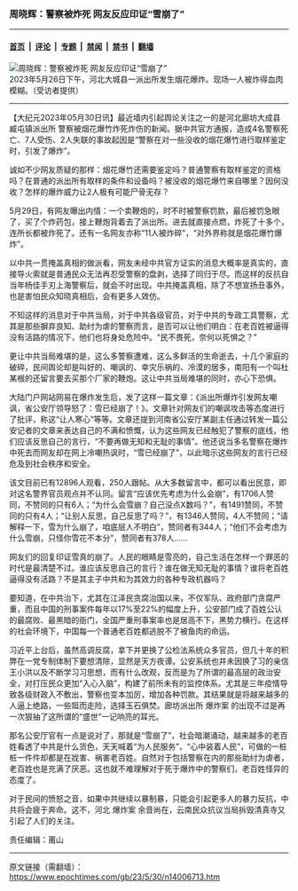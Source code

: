 ### 周晓辉：警察被炸死 网友反应印证“雪崩了”

---

#### [首页](../../../..?n14006713) &nbsp;|&nbsp; [评论](../../../../../epoch-comment?n14006713) &nbsp;|&nbsp; [专题](../../../../../epoch-special?n14006713) &nbsp;|&nbsp; [禁闻](../../../../../epoch-news?n14006713) &nbsp;|&nbsp; [禁书](../../../../../books?n14006713) &nbsp;|&nbsp; [翻墙](https://github.com/gfw-breaker/nogfw/blob/master/README.md?n14006713)


<div><img alt="周晓辉：警察被炸死 网友反应印证“雪崩了”" class="attachment-djy_600_400 size-djy_600_400 wp-post-image" src="https://i.epochtimes.com/assets/uploads/2023/05/id14004955-paichusuo-600x400.jpg"/>
<div class="caption">
 2023年5月26日下午，河北大城县一派出所发生烟花爆炸。现场一人被炸得血肉模糊。（受访者提供）
</div></div><hr/><div class="post_content" id="artbody" itemprop="articleBody">
 <!-- article content begin -->
 <p>
  【大纪元2023年05月30日讯】最近墙内引起舆论关注之一的是河北廊坊大成县
  <ok href="https://www.epochtimes.com/gb/tag/%E8%87%A7%E5%B1%AF%E9%95%87%E6%B4%BE%E5%87%BA%E6%89%80.html">
   臧屯镇派出所
  </ok>
  警察被烟花爆竹炸死炸伤的新闻。据中共官方通报，造成4名警察死亡、7人受伤、2人失联的事故起因是“警察在对一些没收的烟花爆竹进行取样鉴定时，引发了爆炸”。
 </p>
 <p>
  诚如不少网友质疑的那样：烟花爆竹还需要鉴定吗？普通警察有取样鉴定的资格吗？在普通的派出所有取样的条件和设备吗？被没收的烟花爆竹来自哪里？因何没收？怎样的爆炸威力让2人极有可能尸骨无存？
 </p>
 <p>
  5月29日，有网友曝出内情：一个卖鞭炮的，时不时被警察罚款，最后被罚急眼了，买了个炸药包，接上鞭炮背着去了派出所。进去就直接点燃，炸死了十多个，连所长都被炸死了。还有一名网友亦称“11人被炸碎”，“对外界称就是烟花爆竹爆炸”。
 </p>
 <p>
  以中共一贯掩盖真相的做派看，网友未经中共官方证实的消息大概率是真实的，直接导火索就是普通民众无法再忍受警察的盘剥，选择了同归于尽。而这样的反抗自当年杨佳手刃上海警察后，就会不时出现。中共掩盖真相，除了不想宣扬丑事外，也是害怕民众知晓真相后，会有更多人效仿。
 </p>
 <p>
  不知这样的消息对于中共当局，对于中共各级官员，对于中共的专政工具警察，尤其是那些摒弃良知、助纣为虐的警察而言，是否可以让他们明白：在老百姓被逼得没有活路的情况下，他们也将身处危险中。“民不畏死，奈何以死惧之？”
 </p>
 <p>
  更让中共当局难堪的是，这么多警察遭难，这么多鲜活的生命逝去，十几个家庭的破碎，民间舆论却是叫好的、嘲讽的、幸灾乐祸的、冷漠的居多，南阳有一个叫杜某根的还留言要去买那个厂家的鞭炮。这让中共当局难堪的同时，亦心下恐惧。
 </p>
 <p>
  大陆门户网站网易在爆炸发生后，发了这样一篇文章：《派出所爆炸引发网友嘲讽，省公安厅领导怒了：雪已经崩了！》。文章针对网友们的嘲讽攻击等态度进行了批评，称这“让人寒心”等等。文章还提到河南省公安厅某副主任通过转发一篇公安记者的文章来表达自己的不满和愤慨，认为这些网友已经触犯了警察的底线，他们应该反思自己的言行，“不要再做无知和无耻的事情”。他还说当多名警察在爆炸中死去而网友却在网上冷嘲热讽时，“雪已经崩了”，以此暗示这些网友的言行已经危及到社会秩序和安全。
 </p>
 <p>
  该文目前已有12896人观看，250人跟帖。从大多数留言中，都可以看出民意，即对这名警界官员观点并不认同。留言“应该优先考虑为什么会崩”，有1706人赞同，不赞同的只有6人；“为什么会雪崩？自己没点X数吗？”，有1491赞同，不赞同的只有4人；“让别人反思，自己反思了吗？”，有1346人赞同，4人不赞同；“请解释一下，雪为什么崩了，咱底层人不明白”，赞同者有344人；“他们不会考虑为什么雪崩，只怪你雪花不本分”，赞同者有378人……
 </p>
 <p>
  网友们的回复印证雪真的崩了。人民的眼睛是雪亮的，自己生活在怎样一个罪恶的时代是最清楚不过。谁应该反思自己的言行？谁在做无知无耻的事情？谁将老百姓逼得没有活路？不是其主子中共和为其效力的各种专政机器吗？
 </p>
 <p>
  要知道，在中共治下，尤其在江泽民贪腐治国以来，不仅军队、政府部门贪腐严重，而且中国的刑事案件每年以17%至22%的幅度上升，公安部门成了百姓公认的最腐败、最黑暗的衙门，全国严重刑事案率也是居高不下，黑势力横行。在这样的社会环境下，中国每一个普通老百姓都逃脱不了被鱼肉的命运。
 </p>
 <p>
  习近平上台后，虽然高调反腐，拿下并更换了公检法系统众多官员，但几十年的积弊在一党专制体制下要想清除，显然是天方夜谭。公安系统也并未因换了习的亲信王小洪以及不断学习习思想，而有什么改观，反而是为了所谓的最高层的政治安全，对打压民众更加“入心入脑”，构建了前所未有的监控体系。尤其是三年疫情导致各级财政入不敷出，警察也变本加厉，增加各种罚款。其结果就是将越来越多的人逼上绝路，一些铤而走险，选择玉石俱焚。廊坊派出所
  <ok href="https://www.epochtimes.com/gb/tag/%E7%88%86%E7%82%B8%E6%A1%88.html">
   爆炸案
  </ok>
  的出现不过是再一次狠抽了这所谓的“盛世”一记响亮的耳光。
 </p>
 <p>
  那名公安厅官有一点是说对了，那就是“雪崩了”，社会暗潮涌动，越来越多的老百姓看透了中共是什么货色，天天喊着“为人民服务”，“心中装着人民”，可做的一桩桩一件件却都是在戕害、祸害老百姓。自然对于包括警察在内的那些助纣为虐者，老百姓也是充满了厌恶。这也就不难理解对于死于爆炸中的警察们，老百姓怪异的态度了。
 </p>
 <p>
  对于民间的愤怒之音，如果中共继续以暴制暴，只能会引起更多人的暴力反抗，中共将会疲于奔命。这不，河北
  <ok href="https://www.epochtimes.com/gb/tag/%E7%88%86%E7%82%B8%E6%A1%88.html">
   爆炸案
  </ok>
  余音尚在，云南民众抗议当局拆毁清真寺又引起了人们的关注。
 </p>
 <p>
  责任编辑：莆山
 </p>
 <!-- article content end -->
 <div id="below_article_ad">
 </div>
</div>


---

原文链接（需翻墙）：https://www.epochtimes.com/gb/23/5/30/n14006713.htm
